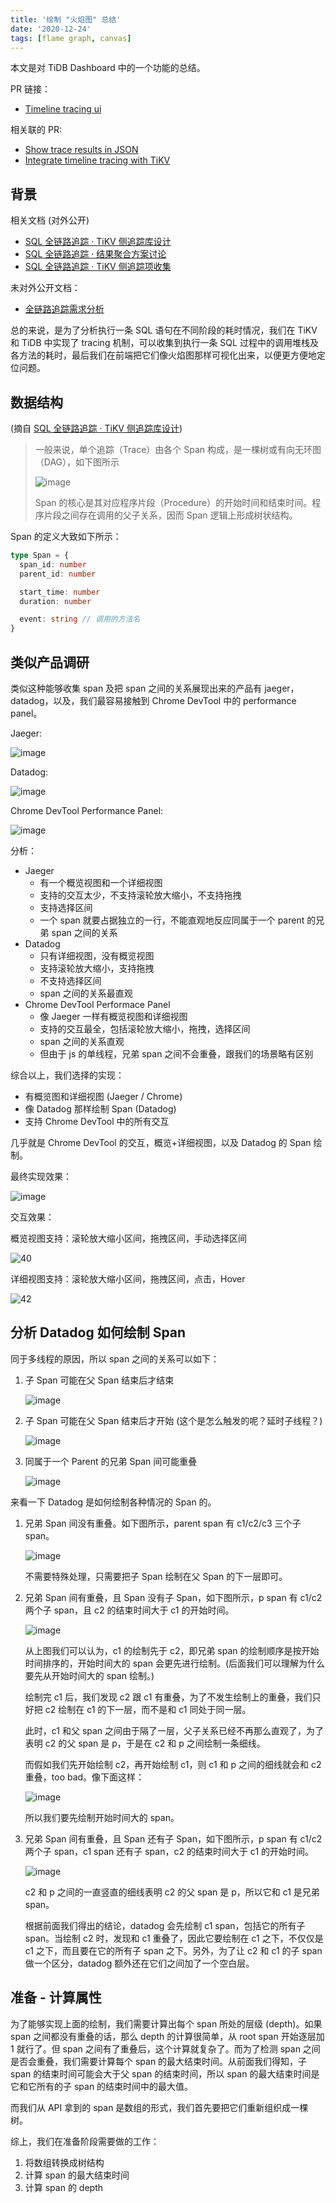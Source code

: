 ```yaml
---
title: '绘制 "火焰图" 总结'
date: '2020-12-24'
tags: [flame graph, canvas]
---
```


本文是对 TiDB Dashboard 中的一个功能的总结。

PR 链接：

- [Timeline tracing ui](https://github.com/pingcap/tidb-dashboard/pull/819)

相关联的 PR:

- [Show trace results in JSON](https://github.com/pingcap/tidb-dashboard/pull/820)
- [Integrate timeline tracing with TiKV](https://github.com/pingcap/tidb/pull/19557)

## 背景

相关文档 (对外公开)

- [SQL 全链路追踪 · TiKV 侧追踪库设计](https://docs.google.com/document/d/1pA-9-kgfhnt600qx2pKim0-0V7pat0hyNIjz1O4EvI4/edit#heading=h.3aowr942di1d)
- [SQL 全链路追踪 · 结果聚合方案讨论](https://docs.google.com/document/d/1zvp_myxUnd38xSTWmNbtW-2ltQ1ZtP_4QxWIzgiitQw/edit#heading=h.m7tyobtl5c6y)
- [SQL 全链路追踪 · TiKV 侧追踪项收集](https://docs.google.com/document/d/11WCXmfCAkVxEUjhD0LDGMTU2TJY2zZHXObEbSYFZopY/edit#heading=h.8vqlmdxg13cu)

未对外公开文档：

- [全链路追踪需求分析](https://docs.google.com/document/d/1h-dythyqMzA3GebgPv3EsQdwJp_F6dzgG-enM0jgZ6Q/edit#heading=h.mwwetimxrl55)

总的来说，是为了分析执行一条 SQL 语句在不同阶段的耗时情况，我们在 TiKV 和 TiDB 中实现了 tracing 机制，可以收集到执行一条 SQL 过程中的调用堆栈及各方法的耗时，最后我们在前端把它们像火焰图那样可视化出来，以便更方便地定位问题。

## 数据结构

(摘自 [SQL 全链路追踪 · TiKV 侧追踪库设计](https://docs.google.com/document/d/1pA-9-kgfhnt600qx2pKim0-0V7pat0hyNIjz1O4EvI4/edit#heading=h.3aowr942di1d))

> 一般来说，单个追踪（Trace）由各个 Span 构成，是一棵树或有向无环图（DAG），如下图所示
>
> ![image](https://user-images.githubusercontent.com/1284531/103121755-90ab3c00-46b8-11eb-9d06-c5ab552a4085.png)
>
> Span 的核心是其对应程序片段（Procedure）的开始时间和结束时间。程序片段之间存在调用的父子关系，因而 Span 逻辑上形成树状结构。

Span 的定义大致如下所示：

```ts
type Span = {
  span_id: number
  parent_id: number

  start_time: number
  duration: number

  event: string // 调用的方法名
}
```

## 类似产品调研

类似这种能够收集 span 及把 span 之间的关系展现出来的产品有 jaeger，datadog，以及，我们最容易接触到 Chrome DevTool 中的 performance panel。

Jaeger:

![image](https://user-images.githubusercontent.com/29565014/100332293-2d23e500-300c-11eb-9463-88ed8b0a1090.png)

Datadog:

![image](https://user-images.githubusercontent.com/29565014/102563936-633d1c00-4115-11eb-8536-362db71c4c51.png)

Chrome DevTool Performance Panel:

![image](https://user-images.githubusercontent.com/1284531/103147681-b3118800-4792-11eb-99d1-af80a3843878.png)

分析：

- Jaeger
  - 有一个概览视图和一个详细视图
  - 支持的交互太少，不支持滚轮放大缩小，不支持拖拽
  - 支持选择区间
  - 一个 span 就要占据独立的一行，不能直观地反应同属于一个 parent 的兄弟 span 之间的关系
- Datadog
  - 只有详细视图，没有概览视图
  - 支持滚轮放大缩小，支持拖拽
  - 不支持选择区间
  - span 之间的关系最直观
- Chrome DevTool Performace Panel
  - 像 Jaeger 一样有概览视图和详细视图
  - 支持的交互最全，包括滚轮放大缩小，拖拽，选择区间
  - span 之间的关系直观
  - 但由于 js 的单线程，兄弟 span 之间不会重叠，跟我们的场景略有区别

综合以上，我们选择的实现：

- 有概览图和详细视图 (Jaeger / Chrome)
- 像 Datadog 那样绘制 Span (Datadog)
- 支持 Chrome DevTool 中的所有交互

几乎就是 Chrome DevTool 的交互，概览+详细视图，以及 Datadog 的 Span 绘制。

最终实现效果：

![image](https://user-images.githubusercontent.com/1284531/103059275-997c0f00-45df-11eb-885a-0dc2e3344520.png)

交互效果：

概览视图支持：滚轮放大缩小区间，拖拽区间，手动选择区间

![40](https://user-images.githubusercontent.com/1284531/103148110-3503b000-4797-11eb-8277-8e4274905d20.gif)

详细视图支持：滚轮放大缩小区间，拖拽区间，点击，Hover

![42](https://user-images.githubusercontent.com/1284531/103148112-36cd7380-4797-11eb-8b57-167a4d706e3d.gif)

## 分析 Datadog 如何绘制 Span

同于多线程的原因，所以 span 之间的关系可以如下：

1. 子 Span 可能在父 Span 结束后才结束

   ![image](https://user-images.githubusercontent.com/1284531/103148498-451d8e80-479b-11eb-80c2-803cb6bbc320.png)

1. 子 Span 可能在父 Span 结束后才开始 (这个是怎么触发的呢？延时子线程？)

   ![image](https://user-images.githubusercontent.com/1284531/103148525-9168ce80-479b-11eb-8e11-ecd686f8cd5d.png)

1. 同属于一个 Parent 的兄弟 Span 间可能重叠

   ![image](https://user-images.githubusercontent.com/1284531/103148570-181dab80-479c-11eb-8ea4-5c9b1b6f04f8.png)

来看一下 Datadog 是如何绘制各种情况的 Span 的。

1. 兄弟 Span 间没有重叠。如下图所示，parent span 有 c1/c2/c3 三个子 span。

   ![image](https://user-images.githubusercontent.com/1284531/103148759-105f0680-479e-11eb-925d-034cef77e2fa.png)

   不需要特殊处理，只需要把子 Span 绘制在父 Span 的下一层即可。

1. 兄弟 Span 间有重叠，且 Span 没有子 Span，如下图所示，p span 有 c1/c2 两个子 span，且 c2 的结束时间大于 c1 的开始时间。

   ![image](https://user-images.githubusercontent.com/1284531/103148831-cfb3bd00-479e-11eb-9efd-89e6bc2bac89.png)

   从上图我们可以认为，c1 的绘制先于 c2，即兄弟 span 的绘制顺序是按开始时间排序的，开始时间大的 span 会更先进行绘制。(后面我们可以理解为什么要先从开始时间大的 span 绘制。)

   绘制完 c1 后，我们发现 c2 跟 c1 有重叠，为了不发生绘制上的重叠，我们只好把 c2 绘制在 c1 的下一层，而不是和 c1 同处于同一层。

   此时，c1 和父 span 之间由于隔了一层，父子关系已经不再那么直观了，为了表明 c2 的父 span 是 p，于是在 c2 和 p 之间绘制一条细线。

   而假如我们先开始绘制 c2，再开始绘制 c1，则 c1 和 p 之间的细线就会和 c2 重叠，too bad。像下面这样：

   ![image](https://user-images.githubusercontent.com/1284531/103149094-59648a00-47a1-11eb-8ec6-e08945e1faea.png)

   所以我们要先绘制开始时间大的 span。

1. 兄弟 Span 间有重叠，且 Span 还有子 Span，如下图所示，p span 有 c1/c2 两个子 span，c1 span 还有子 span，c2 的结束时间大于 c1 的开始时间。

   ![image](https://user-images.githubusercontent.com/1284531/103149260-d80df700-47a2-11eb-9047-2d199f7950cc.png)

   c2 和 p 之间的一直竖直的细线表明 c2 的父 span 是 p，所以它和 c1 是兄弟 span。

   根据前面我们得出的结论，datadog 会先绘制 c1 span，包括它的所有子 span。当绘制 c2 时，发现和 c1 重叠了，因此它要绘制在 c1 之下，不仅仅是 c1 之下，而且要在它的所有子 span 之下。另外，为了让 c2 和 c1 的子 span 做一个区分，datadog 额外还在它们之间加了一个空白层。

## 准备 - 计算属性

为了能够实现上面的绘制，我们需要计算出每个 span 所处的层级 (depth)。如果 span 之间都没有重叠的话，那么 depth 的计算很简单，从 root span 开始逐层加 1 就行了。但 span 之间有了重叠后，这个计算就复杂了。而为了检测 span 之间是否会重叠，我们需要计算每个 span 的最大结束时间。从前面我们得知，子 span 的结束时间可能会大于父 span 的结束时间，所以 span 的最大结束时间是它和它所有的子 span 的结束时间中的最大值。

而我们从 API 拿到的 span 是数组的形式，我们首先要把它们重新组织成一棵树。

综上，我们在准备阶段需要做的工作：

1. 将数组转换成树结构
1. 计算 span 的最大结束时间
1. 计算 span 的 depth
